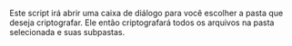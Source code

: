 <p>Este script irá abrir uma caixa de diálogo para você escolher a pasta que deseja criptografar. Ele então criptografará todos os arquivos na pasta selecionada e suas subpastas.</p>
